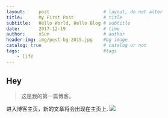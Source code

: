 ```yaml
---
layout:     post                    # layout, do not alter
title:      My First Post           # title
subtitle:   Hello World, Hello Blog # subtitle
date:       2017-12-19              # time
author:     xSun                    # author
header-img: img/post-bg-2015.jpg    #bg image
catalog: true                       # catalog or not
tags:                               #tags
    - life
---
```


## Hey
>这是我的第一篇博客。

进入博客主页，新的文章将会出现在主页上.
![](http://p194hb5ge.bkt.clouddn.com/home-bg.jpg)

